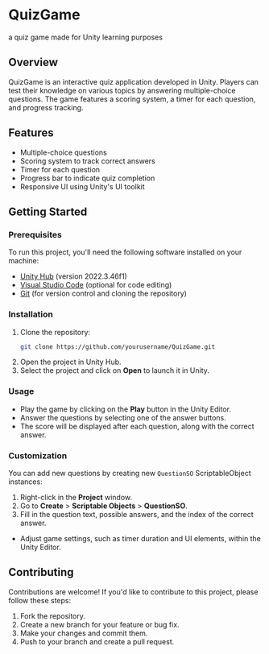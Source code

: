 # QuizGame
 a quiz game made for Unity learning purposes

## Overview
QuizGame is an interactive quiz application developed in Unity. Players can test their knowledge on various topics by answering multiple-choice questions. The game features a scoring system, a timer for each question, and progress tracking.

## Features
- Multiple-choice questions
- Scoring system to track correct answers
- Timer for each question
- Progress bar to indicate quiz completion
- Responsive UI using Unity's UI toolkit

## Getting Started

### Prerequisites
To run this project, you'll need the following software installed on your machine:
- [Unity Hub](https://unity3d.com/get-unity/download) (version 2022.3.46f1)
- [Visual Studio Code](https://code.visualstudio.com/) (optional for code editing)
- [Git](https://git-scm.com/) (for version control and cloning the repository)

### Installation
1. Clone the repository:
    ```bash
    git clone https://github.com/yourusername/QuizGame.git
2. Open the project in Unity Hub.
3. Select the project and click on **Open** to launch it in Unity.

### Usage
- Play the game by clicking on the **Play** button in the Unity Editor.
- Answer the questions by selecting one of the answer buttons.
- The score will be displayed after each question, along with the correct answer.

### Customization
You can add new questions by creating new `QuestionSO` ScriptableObject instances:

1. Right-click in the **Project** window.
2. Go to **Create** > **Scriptable Objects** > **QuestionSO**.
3. Fill in the question text, possible answers, and the index of the correct answer.

- Adjust game settings, such as timer duration and UI elements, within the Unity Editor.

## Contributing
Contributions are welcome! If you'd like to contribute to this project, please follow these steps:
1. Fork the repository.
2. Create a new branch for your feature or bug fix.
3. Make your changes and commit them.
4. Push to your branch and create a pull request.